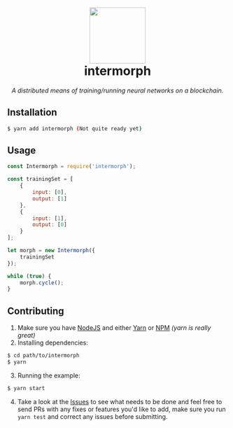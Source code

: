 <div align="center">
	
</div>
<h1 align="center">
	<img src="http://i.pi.gy/R8qbm.png" width="128px" />
	<br />
	intermorph
</h1>

<div align="center">
	<em>A distributed means of training/running neural networks on a blockchain.</em>
</div>

## Installation

```bash
$ yarn add intermorph (Not quite ready yet)
```

## Usage

```js
const Intermorph = require('intermorph');

const trainingSet = [
	{
		input: [0],
		output: [1]
	},
	{
		input: [1],
		output: [0]
	}
];

let morph = new Intermorph({
	trainingSet
});

while (true) {
	morph.cycle();
}
```

## Contributing

1. Make sure you have [NodeJS]() and either [Yarn](https://yarnpkg.com/en/) or [NPM](https://www.npmjs.com/) *(yarn is really great)*
2. Installing dependencies:
```bash
$ cd path/to/intermorph
$ yarn
```
3. Running the example:
```bash
$ yarn start
```
4. Take a look at the [Issues](https://github.com/Jaden-Giordano/intermorph/issues) to see what needs to be done and feel free to send PRs with any fixes or features you'd like to add, make sure you run `yarn test` and correct any issues before submitting.
